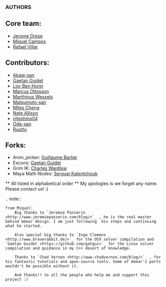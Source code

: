 ### AUTHORS


## Core team:  
- [Jerome Drese](https://github.com/jdrese)
- [Miquel Campos](https://github.com/miquelcampos)
- [Rafael Villar](https://github.com/RafaelVillar)


## Contributors:  
- [Akagi-san](https://github.com/akiwoRM/)
- [Gaetan Guidet](https://github.com/gatgui/)
- [Lior Ben Horin](https://github.com/liorbenhorin/)
- [Marcus Ottosson](https://github.com/mottosso)
- [Marthinus Wessels](https://github.com/Lohult)
- [Matsumoto-san](https://github.com/yamahigashi)
- [Miles Cheng](https://github.com/milesckt/)
- [Nate Allison](https://github.com/juggernate)
- [niteshms04](https://github.com/niteshms04)
- [Oda-san](https://github.com/Gotetz/)
- [Ruuttu](https://github.com/Ruuttu/)

## Forks:  
- Anim_picker: [Guillaume Barlier](https://github.com/gbarlier/anim_picker)
- Excons: [Gaetan Guidet](https://github.com/gatgui/excons)
- Grim IK: [Charles Wardlaw](https://github.com/kattkieru/grim_IK)
- Maya Math Nodes: [Serguei Kalentchouk](https://github.com/serguei-k/maya-math-nodes)

** All listed in alphabetical order
** My apologies is we forget any name. Please contact us! :)

.. note::

	from Miquel:
		Big thanks to `Jeremie Passerin <http://www.jeremiepasserin.com/blog/>`_ , he is the real master behind mGear design. I am just following  his steps and continuing what he started.

		Also special big thanks to `Ingo Clemens <http://www.braverabbit.de/>`_ for the OSX solver compilation and `Gaetan Guidet <https://github.com/gatgui>`_ for the Linux solver compilation and guidance in my C++ desert of knowledge.

		Thanks to `Chad Vernon <http://www.chadvernon.com/blog/>`_ , for his fantastic tutorials and open-source tools. Some of mGear's parts wouldn't be possible without it.

		And thanks!! to all the people who help me and support this project :)
